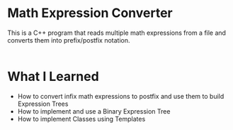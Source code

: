 # **Math Expression Converter**

This is a C++ program that reads multiple math expressions from a file and converts them into prefix/postfix notation.
<br />
<br />

# **What I Learned**

- How to convert infix math expressions to postfix and use them to build Expression Trees
- How to implement and use a Binary Expression Tree
- How to implement Classes using Templates
